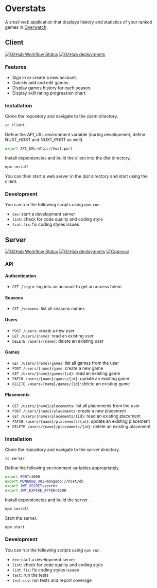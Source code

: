 # Overstats
A small web application that displays history and statistics of your ranked games in [Overwatch](https://playoverwatch.com).

## Client

[![GitHub Workflow Status](https://img.shields.io/github/workflow/status/loriswit/overstats/Client%20CI)](https://github.com/loriswit/overstats/actions?query=workflow%3A%22Client+CI%22)
[![GitHub deployments](https://img.shields.io/github/deployments/loriswit/overstats/Production?label=deploy)](https://overstats.now.sh)

### Features

- Sign in or create a new account.
- Quickly add and edit games.
- Display games history for each season.
- Display skill rating progression chart.

### Installation

Clone the repository and navigate to the *client* directory.
```sh
cd client
```

Define the API_URL environment variable (during development, define NUXT_HOST and NUXT_PORT as well).
```sh
export API_URL=http://host:port
```

Install dependencies and build the client into the *dist* directory.
```sh
npm install
```

You can then start a web server in the *dist* directory and start using the client.

### Development

You can run the following scripts using `npm run`:
- `dev`: start a development server
- `lint`: check for code quality and coding style
- `lint:fix`: fix coding styles issues

## Server

[![GitHub Workflow Status](https://img.shields.io/github/workflow/status/loriswit/overstats/Server%20CI)](https://github.com/loriswit/overstats/actions?query=workflow%3A%22Server+CI%22)
[![GitHub deployments](https://img.shields.io/github/deployments/loriswit/overstats/overstats-server?label=deploy)](https://overstats-server.herokuapp.com)
[![Codecov](https://img.shields.io/codecov/c/gh/loriswit/overstats)](https://codecov.io/gh/loriswit/overstats)

### API

#### Authentication
- `GET /login`: log into an account to get an access token

#### Seasons
- `GET /seasons`: list all seasons names

#### Users
- `POST /users`: create a new user
- `GET /users/{name}`: read an existing user
- `DELETE /users/{name}`: delete an existing user

#### Games
- `GET /users/{name}/games`: list all games from the user
- `POST /users/{name}/game`: create a new game
- `GET /users/{name}/games/{id}`: read an existing game
- `PATCH /users/{name}/games/{id}`: update an existing game
- `DELETE /users/{name}/games/{id}`: delete an existing game

#### Placements
- `GET /users/{name}/placements`: list all placements from the user
- `POST /users/{name}/placements`: create a new placement
- `GET /users/{name}/placements/{id}`: read an existing placement
- `PATCH /users/{name}/placements/{id}`: update an existing placement
- `DELETE /users/{name}/placements/{id}`: delete an existing placement

### Installation

Clone the repository and navigate to the *server* directory.
```sh
cd server
```

Define the following environment variables appropriately.
```sh
export PORT=3000
export MONGODB_URI=mongodb://host/db
export JWT_SECRET=secret
export JWT_EXPIRE_AFTER=3600
```

Install dependencies and build the server.
```sh
npm install
```

Start the server.
```sh
npm start
```

### Development

You can run the following scripts using `npm run`:
- `dev`: start a development server
- `lint`: check for code quality and coding style
- `lint:fix`: fix coding styles issues
- `test`: run the tests
- `test:cov`: run tests and report coverage

